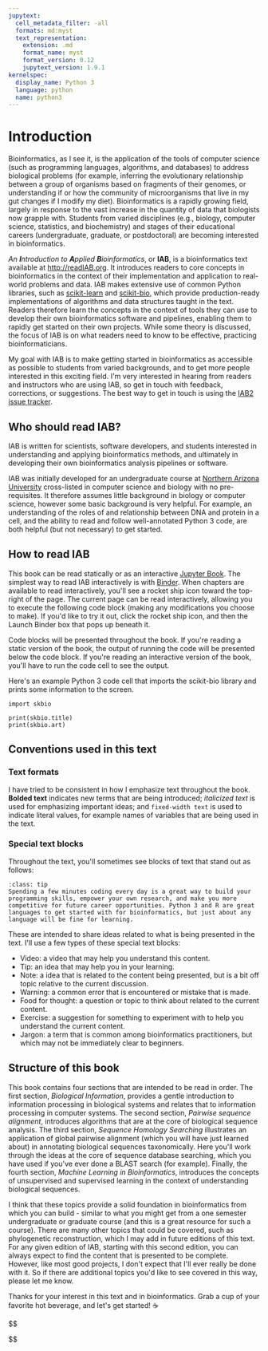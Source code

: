 ```yaml
---
jupytext:
  cell_metadata_filter: -all
  formats: md:myst
  text_representation:
    extension: .md
    format_name: myst
    format_version: 0.12
    jupytext_version: 1.9.1
kernelspec:
  display_name: Python 3
  language: python
  name: python3
---
```


# Introduction

Bioinformatics, as I see it, is the application of the tools of computer science (such as programming languages, algorithms, and databases) to address biological problems (for example, inferring the evolutionary relationship between a group of organisms based on fragments of their genomes, or understanding if or how the community of microorganisms that live in my gut changes if I modify my diet). Bioinformatics is a rapidly growing field, largely in response to the vast increase in the quantity of data that biologists now grapple with. Students from varied disciplines (e.g., biology, computer science, statistics, and biochemistry) and stages of their educational careers (undergraduate, graduate, or postdoctoral) are becoming interested in bioinformatics.

*An **I**ntroduction to **A**pplied **B**ioinformatics*, or **IAB**, is a bioinformatics text available at http://readIAB.org. It introduces readers to core concepts in bioinformatics in the context of their implementation and application to real-world problems and data. IAB makes extensive use of common Python libraries, such as [scikit-learn](https://scikit-learn.org/) and [scikit-bio](http://www.scikit-bio.org), which provide production-ready implementations of algorithms and data structures taught in the text. Readers therefore learn the concepts in the context of tools they can use to develop their own bioinformatics software and pipelines, enabling them to rapidly get started on their own projects. While some theory is discussed, the focus of IAB is on what readers need to know to be effective, practicing bioinformaticians.

My goal with IAB is to make getting started in bioinformatics as accessible as possible to students from varied backgrounds, and to get more people interested in this exciting field. I'm very interested in hearing from readers and instructors who are using IAB, so get in touch with feedback, corrections, or suggestions. The best way to get in touch is using the [IAB2 issue tracker](https://github.com/applied-bioinformatics/iab2/issues).

## Who should read IAB?

IAB is written for scientists, software developers, and students interested in understanding and applying bioinformatics methods, and ultimately in developing their own bioinformatics analysis pipelines or software.

IAB was initially developed for an undergraduate course at [Northern Arizona University](http://www.nau.edu) cross-listed in computer science and biology with no pre-requisites. It therefore assumes little background in biology or computer science, however some basic background is very helpful. For example, an understanding of the roles of and relationship between DNA and protein in a cell, and the ability to read and follow well-annotated Python 3 code, are both helpful (but not necessary) to get started.

## How to read IAB

This book can be read statically or as an interactive [Jupyter Book](https://jupyterbook.org/). The simplest way to read IAB interactively is with [Binder](https://mybinder.org/). When chapters are available to read interactively, you'll see a rocket ship icon toward the top-right of the page. The current page can be read interactively, allowing you to execute the following code block (making any modifications you choose to make). If you'd like to try it out, click the rocket ship icon, and then the Launch Binder box that pops up beneath it. 

Code blocks will be presented throughout the book. If you're reading a static version of the book, the output of running the code will be presented below the code block. If you're reading an interactive version of the book, you'll have to run the code cell to see the output. 

Here's an example Python 3 code cell that imports the scikit-bio library and prints some information to the screen. 

```{code-cell}
import skbio

print(skbio.title)
print(skbio.art)
```

## Conventions used in this text

### Text formats

I have tried to be consistent in how I emphasize text throughout the book. **Bolded text** indicates new terms that are being introduced; _italicized text_ is used for emphasizing important ideas; and `fixed-width text` is used to indicate literal values, for example names of variables that are being used in the text. 

### Special text blocks

Throughout the text, you'll sometimes see blocks of text that stand out as follows:

```{admonition} Tip: Learn programming a little at a time
:class: tip
Spending a few minutes coding every day is a great way to build your programming skills, empower your own research, and make you more competitive for future career opportunities. Python 3 and R are great languages to get started with for bioinformatics, but just about any language will be fine for learning. 
```

These are intended to share ideas related to what is being presented in the text. I'll use a few types of these special text blocks:

- Video: a video that may help you understand this content. 
- Tip: an idea that may help you in your learning.
- Note: a idea that is related to the content being presented, but is a bit off topic relative to the current discussion.
- Warning: a common error that is encountered or mistake that is made.
- Food for thought: a question or topic to think about related to the current content.
- Exercise: a suggestion for something to experiment with to help you understand the current content.
- Jargon: a term that is common among bioinformatics practitioners, but which may not be immediately clear to beginners. 

## Structure of this book

This book contains four sections that are intended to be read in order. The first section, _Biological Information_, provides a gentle introduction to information processing in biological systems and relates that to information processing in computer systems. The second section, _Pairwise sequence alignment_, introduces algorithms that are at the core of biological sequence analysis. The third section, _Sequence Homology Searching_ illustrates an application of global pairwise alignment (which you will have just learned about) in annotating biological sequences taxonomically. Here you'll work through the ideas at the core of sequence database searching, which you have used if you've ever done a BLAST search (for example). Finally, the fourth section, _Machine Learning in Bioinformatics_, introduces the concepts of unsupervised and supervised learning in the context of understanding biological sequences. 

I think that these topics provide a solid foundation in bioinformatics from which you can build - similar to what you might get from a one semester undergraduate or graduate course (and this is a great resource for such a course). There are many other topics that could be covered, such as phylogenetic reconstruction, which I may add in future editions of this text. For any given edition of IAB, starting with this second edition, you can always expect to find the content that is presented to be complete. However, like most good projects, I don't expect that I'll ever really be done with it. So if there are additional topics you'd like to see covered in this way, please let me know. 

Thanks for your interest in this text and in bioinformatics. Grab a cup of your favorite hot beverage, and let's get started! ☕

$$

$$